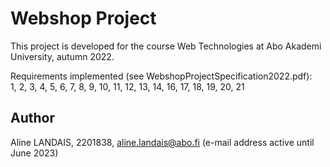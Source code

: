 
# Webshop Project

This project is developed for the course Web Technologies at Abo Akademi University, autumn 2022.


Requirements implemented (see WebshopProjectSpecification2022.pdf): \
1, 2, 3, 4, 5, 6, 7, 8, 9, 10, 11, 12, 13, 14, 16, 17, 18, 19, 20, 21


## Author

Aline LANDAIS, 2201838, aline.landais@abo.fi
(e-mail address active until June 2023)


